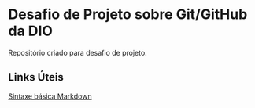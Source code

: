 # Desafio de Projeto sobre Git/GitHub da DIO
Repositório criado para desafio de projeto.

## Links Úteis
[Sintaxe básica Markdown](https://www.markdownguide.org/basic-syntax/)
